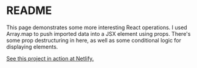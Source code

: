 # README

This page demonstrates some more interesting React operations. I used Array.map
to push imported data into a JSX element using props. There's some prop
destructuring in here, as well as some conditional logic for displaying
elements.

[See this project in action at Netlify.](https://merry-muffin-023fa8.netlify.app/)